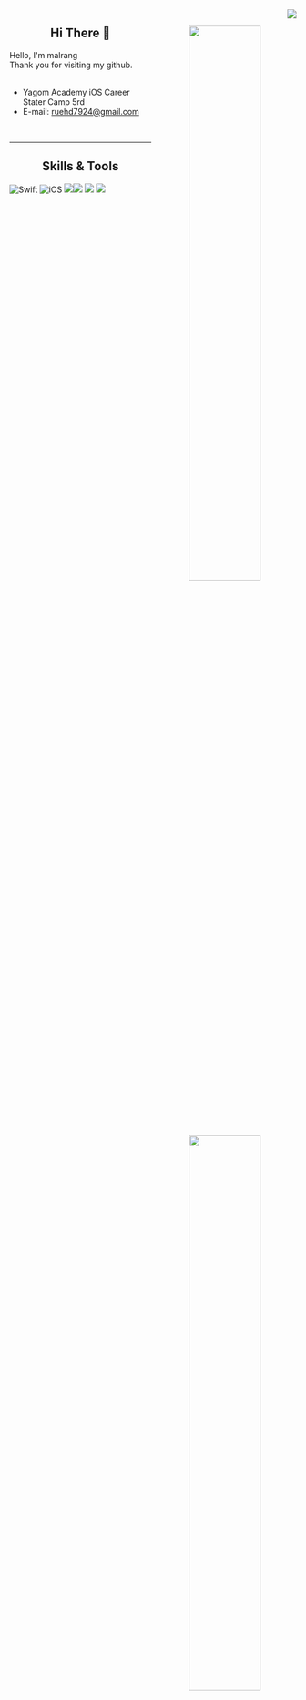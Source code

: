 <img src="https://komarev.com/ghpvc/?username=malrang-malrang&amp;&amp;style=flat-square" align="right">
<div align="center">

<img align="right" width="50%" src="https://github-readme-stats.vercel.app/api?username=malrang-malrang&show_icons=true&theme=dracula&hide="/>
  
## Hi There 👋


<div align="left">
Hello, I'm malrang <br>
Thank you for visiting my github. <br>
   <br>
  
- Yagom Academy iOS Career Stater Camp 5rd
- E-mail: [ruehd7924@gmail.com](ruehd7924@gmail.com)
 <br>
 
</div>
 
---

<img align="right" width="50%" src="https://github-readme-stats.vercel.app/api/top-langs/?username=malrang-malrang&theme=dracula&exclude_repo=Computer-Science-Engineering&layout=compact&langs_count=10"/></a>
 
## Skills & Tools
<div align="left">

![Swift](https://img.shields.io/badge/Swift-FA7343?style=flat-square&logo=Swift&logoColor=white) 
![iOS](https://img.shields.io/badge/iOS-222222?style=flat-square&logo=Apple&logoColor=white) 
<img src="https://img.shields.io/badge/XCode-147EFB?style=flat-square&logo=xcode&logoColor=white"/><img src="https://img.shields.io/badge/GitHub-181717?style=flat-square&logo=github&logoColor=white"/>  <img src="https://img.shields.io/badge/Git-F05032?style=flat-square&logo=Git&logoColor=white"/>
<img src="https://img.shields.io/badge/Figma-F24E1E?style=flat-square&logo=figma&logoColor=white"/>
  


 
 <br>
 
</div>




